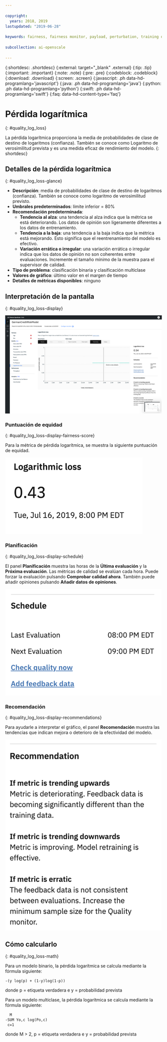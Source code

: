 ```yaml
---

copyright:
  years: 2018, 2019
lastupdated: "2019-06-28"

keywords: fairness, fairness monitor, payload, perturbation, training data, debiased, Logarithmic loss

subcollection: ai-openscale

---
```


{:shortdesc: .shortdesc}
{:external: target="_blank" .external}
{:tip: .tip}
{:important: .important}
{:note: .note}
{:pre: .pre}
{:codeblock: .codeblock}
{:download: .download}
{:screen: .screen}
{:javascript: .ph data-hd-programlang='javascript'}
{:java: .ph data-hd-programlang='java'}
{:python: .ph data-hd-programlang='python'}
{:swift: .ph data-hd-programlang='swift'}
{:faq: data-hd-content-type='faq'}

# Pérdida logarítmica
{: #quality_log_loss}

La pérdida logarítmica proporciona la media de probabilidades de clase de destino de logaritmos (confianza). También se conoce como Logaritmo de verosimilitud prevista y es una medida eficaz de rendimiento del modelo.
{: shortdesc}

## Detalles de la pérdida logarítmica
{: #quality_log_loss-glance}

- **Descripción**: media de probabilidades de clase de destino de logaritmos (confianza). También se conoce como logaritmo de verosimilitud previsto.
- **Umbrales predeterminados**: límite inferior = 80%
- **Recomendación predeterminada**:
   - **Tendencia al alza**: una tendencia al alza indica que la métrica se está deteriorando. Los datos de opinión son ligeramente diferentes a los datos de entrenamiento.
   - **Tendencia a la baja**: una tendencia a la baja indica que la métrica está mejorando. Esto significa que el reentrenamiento del modelo es efectivo.
   - **Variación errática o irregular**: una variación errática o irregular indica que los datos de opinión no son coherentes entre evaluaciones. Incremente el tamaño mínimo de la muestra para el supervisor de calidad.
- **Tipo de problema**: clasificación binaria y clasificación multiclase
- **Valores de gráfico**: último valor en el margen de tiempo
- **Detalles de métricas disponibles**: ninguno

## Interpretación de la pantalla
{: #quality_log_loss-display}

![Se muestra la pérdida logarítmica](images/quality-log-loss.png)

### Puntuación de equidad
{: #quality_log_loss-display-fairness-score}

Para la métrica de pérdida logarítmica, se muestra la siguiente puntuación de equidad. 

![Se muestra el porcentaje de puntuación de exhaustividad.](images/wos-quality-logloss-score.png)

### Planificación
{: #quality_log_loss-display-schedule}

El panel **Planificación** muestra las horas de la **Última evaluación** y la **Próxima evaluación**. Las métricas de calidad se evalúan cada hora. Puede forzar la evaluación pulsando **Comprobar calidad ahora**. También puede añadir opiniones pulsando **Añadir datos de opiniones**.

![Se muestra el panel de planificación, que muestra la hora de la última evaluación y de la siguiente evaluación](images/wos-quality-schedule.png)


### Recomendación
{: #quality_log_loss-display-recommendations}

Para ayudarle a interpretar el gráfico, el panel **Recomendación** muestra las tendencias que indican mejora o deterioro de la efectividad del modelo.

![Se muestra el panel de recomendación.](images/wos-quality-negative-recommendation.png)



## Cómo calcularlo
{: #quality_log_loss-math}

Para un modelo binario, la pérdida logarítmica se calcula mediante la fórmula siguiente:

```
-(y log(p) + (1-y)log(1-p))
```

donde p = etiqueta verdadera e y = probabilidad prevista

Para un modelo multiclase, la pérdida logarítmica se calcula mediante la fórmula siguiente:

```
  M
-SUM Yo,c log(Po,c)
 c=1 
```

donde M > 2, p = etiqueta verdadera e y = probabilidad prevista
